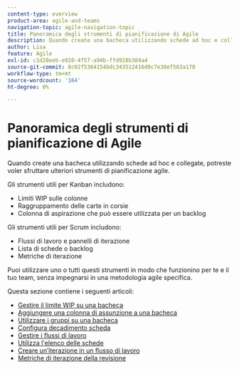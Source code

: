 ```yaml
---
content-type: overview
product-area: agile-and-teams
navigation-topic: agile-navigation-topic
title: Panoramica degli strumenti di pianificazione di Agile
description: Quando create una bacheca utilizzando schede ad hoc e collegate, potreste voler sfruttare ulteriori strumenti di pianificazione agile sulle bacheche.
author: Lisa
feature: Agile
exl-id: c1d28eeb-e920-4f57-a94b-ffd928b384a4
source-git-commit: 8c02f5364154bdc343512416d0c7e38ef563a170
workflow-type: tm+mt
source-wordcount: '164'
ht-degree: 0%

---
```


# Panoramica degli strumenti di pianificazione di Agile

Quando create una bacheca utilizzando schede ad hoc e collegate, potreste voler sfruttare ulteriori strumenti di pianificazione agile.

Gli strumenti utili per Kanban includono:

* Limiti WIP sulle colonne
* Raggruppamento delle carte in corsie
* Colonna di aspirazione che può essere utilizzata per un backlog

Gli strumenti utili per Scrum includono:

* Flussi di lavoro e pannelli di iterazione
* Lista di schede o backlog
* Metriche di iterazione

Puoi utilizzare uno o tutti questi strumenti in modo che funzionino per te e il tuo team, senza impegnarsi in una metodologia agile specifica.

Questa sezione contiene i seguenti articoli:

* [Gestire il limite WIP su una bacheca](/help/quicksilver/agile/use-boards-agile-planning-tools/manage-wip-limit-on-board.md)
* [Aggiungere una colonna di assunzione a una bacheca](/help/quicksilver/agile/use-boards-agile-planning-tools/add-intake-column-to-board.md)
* [Utilizzare i gruppi su una bacheca](/help/quicksilver/agile/use-boards-agile-planning-tools/group-cards-on-board.md)
* [Configura decadimento scheda](/help/quicksilver/agile/use-boards-agile-planning-tools/configure-card-falloff.md)
* [Gestire i flussi di lavoro](/help/quicksilver/agile/use-boards-agile-planning-tools/manage-collections.md)
* [Utilizza l&#39;elenco delle schede](/help/quicksilver/agile/use-boards-agile-planning-tools/use-card-list.md)
* [Creare un’iterazione in un flusso di lavoro](/help/quicksilver/agile/use-boards-agile-planning-tools/create-an-iteration-in-workstream.md)
* [Metriche di iterazione della revisione](/help/quicksilver/agile/use-boards-agile-planning-tools/review-iteration-metrics.md)
